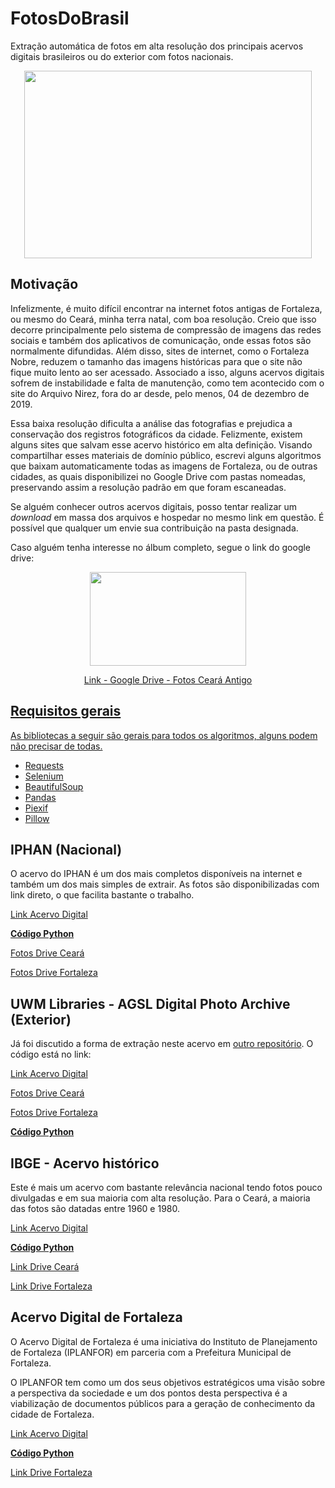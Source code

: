 # FotosDoBrasil
Extração automática de fotos em alta resolução dos principais acervos digitais brasileiros ou do exterior com fotos nacionais.

<p align="center">
  <img width="460" height="300" src="https://user-images.githubusercontent.com/56649205/82761869-f9a19d00-9dd3-11ea-997b-a9e5e456db59.jpg">
</p>

## Motivação
Infelizmente, é muito difícil encontrar na internet fotos antigas de Fortaleza, ou mesmo do Ceará, minha terra natal, com boa resolução. Creio que isso decorre principalmente pelo sistema de compressão de imagens das redes sociais e também dos aplicativos de comunicação, onde essas fotos são normalmente difundidas. Além disso, sites de internet, como o Fortaleza Nobre, reduzem o tamanho das imagens históricas para que o site não fique muito lento ao ser acessado. Associado a isso, alguns acervos digitais sofrem de instabilidade e falta de manutenção, como tem acontecido com o site do Arquivo Nirez, fora do ar desde, pelo menos, 04 de dezembro de 2019. 

Essa baixa resolução dificulta a análise das fotografias e prejudica a conservação dos registros fotográficos da cidade. Felizmente, existem alguns sites que salvam esse acervo histórico em alta definição. Visando compartilhar esses materiais de domínio público, escrevi alguns algoritmos que baixam automaticamente todas as imagens de Fortaleza, ou de outras cidades, as quais disponibilizei no Google Drive com pastas nomeadas, preservando assim a resolução padrão em que foram escaneadas.

Se alguém conhecer outros acervos digitais, posso tentar realizar um *download* em massa dos arquivos e hospedar no mesmo link em questão. É possível que qualquer um envie sua contribuição na pasta designada.

Caso alguém tenha interesse no álbum completo, segue o link do google drive:

<p align="center">
  <a href="https://drive.google.com/drive/folders/19QGyUuMzX0ogb8NiY9PXXWb_EmGDMLMT?usp=sharing">
  <img width="250" height="150" src="https://user-images.githubusercontent.com/56649205/82761959-6a48b980-9dd4-11ea-9dae-3840fe5d32c6.png">
</p>

<p align="center">
  <a href="https://drive.google.com/drive/folders/19QGyUuMzX0ogb8NiY9PXXWb_EmGDMLMT?usp=sharing">
    Link - Google Drive - Fotos Ceará Antigo
</p>

## Requisitos gerais
As bibliotecas a seguir são gerais para todos os algoritmos, alguns podem não precisar de todas. 
* [Requests](https://requests.readthedocs.io/pt_BR/latest/user/quickstart.html)
* [Selenium](https://selenium-python.readthedocs.io/)
* [BeautifulSoup](https://www.crummy.com/software/BeautifulSoup/bs4/doc/)
* [Pandas](https://pandas.pydata.org/)
* [Piexif](https://pypi.org/project/piexif/)
* [Pillow](https://pypi.org/project/Pillow/)

## IPHAN (Nacional)
O acervo do IPHAN é um dos mais completos disponíveis na internet e também um dos mais simples de extrair. As fotos são disponibilizadas com link direto, o que facilita bastante o trabalho. 

[Link Acervo Digital](http://acervodigital.iphan.gov.br/xmlui/)

[**Código Python**](https://github.com/luiseduardobr1/FotosDoBrasil/blob/master/acervoIPHAN.py)

[Fotos Drive Ceará](https://drive.google.com/drive/u/1/folders/1ETbC7flXAfNRIFugfFQqUQCxwtRXbkQi)

[Fotos Drive Fortaleza](https://drive.google.com/drive/folders/1BJHZp2EkQQOE1AUDCq468zs4N1nThAwr)

## UWM Libraries - AGSL Digital Photo Archive (Exterior)
Já foi discutido a forma de extração neste acervo em [outro repositório](https://github.com/luiseduardobr1/UWMLibrariesPhotoArchive). O código está no link:

[Link Acervo Digital](https://uwm.edu/lib-collections/)

[Fotos Drive Ceará](https://drive.google.com/drive/u/1/folders/1YrQrRxkbFdccUbA7Vhzdo7NqlM6nEhji)

[Fotos Drive Fortaleza](https://drive.google.com/drive/u/1/folders/1CMycH7SLvyW0G-lSpfbVpVIb6JoI2h1M)

[**Código Python**](https://github.com/luiseduardobr1/UWMLibrariesPhotoArchive/blob/master/PhotoWebScraping.py)


## IBGE - Acervo histórico
Este é mais um acervo com bastante relevância nacional tendo fotos pouco divulgadas e em sua maioria com alta resolução. Para o Ceará, a maioria das fotos são datadas entre 1960 e 1980. 

[Link Acervo Digital](https://biblioteca.ibge.gov.br/index.php)

[**Código Python**](https://github.com/luiseduardobr1/FotosDoBrasil/blob/master/ibge_fotos.py)

[Link Drive Ceará](https://drive.google.com/drive/folders/1775dDCDxOboUIWstOLaQ-UAYNyai_jya)

[Link Drive Fortaleza](https://drive.google.com/drive/folders/1nH9Npewtm6xEUsmPp_VZve2lNWcw-jJu)

## Acervo Digital de Fortaleza
O Acervo Digital de Fortaleza é uma iniciativa do Instituto de Planejamento de Fortaleza (IPLANFOR) em parceria com a Prefeitura Municipal de Fortaleza.

O IPLANFOR tem como um dos seus objetivos estratégicos uma visão sobre a perspectiva da sociedade e um dos pontos desta perspectiva é a viabilização de documentos públicos para a geração de conhecimento da cidade de Fortaleza.

[Link Acervo Digital](https://acervo.fortaleza.ce.gov.br/)

[**Código Python**](https://github.com/luiseduardobr1/FotosDoBrasil/blob/master/acervo_fortaleza.py)

[Link Drive Fortaleza](https://drive.google.com/drive/folders/1DR1ZiGo1SvGEzUxmpOwCux-vspbzzsv-)
